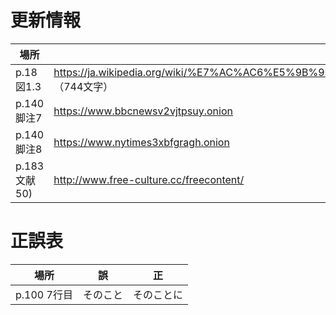 # 更新情報

場所|旧|新
--|--|--
p.18 図1.3|https://ja.wikipedia.org/wiki/%E7%AC%AC6%E5%9B%9EAKB48%E3%82%B0%E3%83%AB%E3%83%BC%E3%83%97_%E3%82%BD%E3%83%AD%E3%82%B7%E3%83%B3%E3%82%B0%E3%83%AB%E4%BA%89%E5%A5%AA%E3%81%98%E3%82%83%E3%82%93%E3%81%91%E3%82%93%E5%A4%A7%E4%BC%9Ain%E6%A8%AA%E6%B5%9C%E3%82%A2%E3%83%AA%E3%83%BC%E3%83%8A%E3%80%9C%E3%81%93%E3%82%93%E3%81%AA%E3%81%A8%E3%81%93%E3%82%8D%E3%81%A7%E3%80%81%E9%81%8B%E3%81%AA%E3%82%93%E3%81%8B%E4%BD%BF%E3%81%A3%E3%81%A1%E3%82%83%E3%81%86%E3%81%AE%E3%81%8B%E3%81%A8%E6%80%9D%E3%81%86%E3%81%8B%E3%82%82%E3%81%97%E3%82%8C%E3%81%AA%E3%81%84%E3%81%8C%E3%80%81%E3%81%A8%E3%82%8A%E3%81%82%E3%81%88%E3%81%9A%E3%80%81%E5%8B%9D%E3%81%9F%E3%81%AA%E3%81%8D%E3%82%83%E3%81%97%E3%82%87%E3%81%86%E3%81%8C%E3%81%AA%E3%81%84%E3%81%A0%E3%82%8D%3F%E3%80%9C （744文字）|https://ja.wikipedia.org/wiki/%E6%80%A7%E3%82%92%E3%82%81%E3%81%90%E3%82%8B%E5%80%8B%E4%BA%BA%E3%81%AE%E5%B0%8A%E5%8E%B3%E3%81%8C%E9%87%8D%E3%82%93%E3%81%9C%E3%82%89%E3%82%8C%E3%82%8B%E7%A4%BE%E4%BC%9A%E3%81%AE%E5%BD%A2%E6%88%90%E3%81%AB%E8%B3%87%E3%81%99%E3%82%8B%E3%81%9F%E3%82%81%E3%81%AB%E6%80%A7%E8%A1%8C%E7%82%BA%E6%98%A0%E5%83%8F%E5%88%B6%E4%BD%9C%E7%89%A9%E3%81%B8%E3%81%AE%E5%87%BA%E6%BC%94%E3%81%AB%E4%BF%82%E3%82%8B%E8%A2%AB%E5%AE%B3%E3%81%AE%E9%98%B2%E6%AD%A2%E3%82%92%E5%9B%B3%E3%82%8A%E5%8F%8A%E3%81%B3%E5%87%BA%E6%BC%94%E8%80%85%E3%81%AE%E6%95%91%E6%B8%88%E3%81%AB%E8%B3%87%E3%81%99%E3%82%8B%E3%81%9F%E3%82%81%E3%81%AE%E5%87%BA%E6%BC%94%E5%A5%91%E7%B4%84%E7%AD%89%E3%81%AB%E9%96%A2%E3%81%99%E3%82%8B%E7%89%B9%E5%89%87%E7%AD%89%E3%81%AB%E9%96%A2%E3%81%99%E3%82%8B%E6%B3%95%E5%BE%8B （795文字）
p.140 脚注7|https://www.bbcnewsv2vjtpsuy.onion|https://www.bbcnewsd73hkzno2ini43t4gblxvycyac5aw4gnv7t2rccijh7745uqd.onion
p.140 脚注8|https://www.nytimes3xbfgragh.onion|https://www.nytimesn7cgmftshazwhfgzm37qxb44r64ytbb2dj3x62d2lljsciiyd.onion
p.183 文献50)|http://www.free-culture.cc/freecontent/|https://web.archive.org/web/20201212044422/http://www.free-culture.cc/freeculture.pdf

# 正誤表

場所|誤|正
--|--|--
p.100 7行目|そのこと|そのことに
